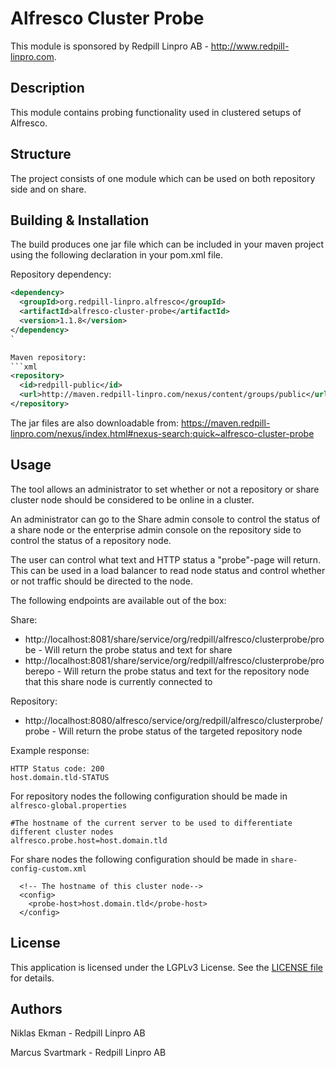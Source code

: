 Alfresco Cluster Probe
=============================================

This module is sponsored by Redpill Linpro AB - http://www.redpill-linpro.com.

Description
-----------
This module contains probing functionality used in clustered setups of Alfresco. 

Structure
------------

The project consists of one module which can be used on both repository side and on share.

Building & Installation
------------
The build produces one jar file which can be included in your maven project using the following declaration in your pom.xml file.

Repository dependency:
```xml
<dependency>
  <groupId>org.redpill-linpro.alfresco</groupId>
  <artifactId>alfresco-cluster-probe</artifactId>
  <version>1.1.8</version>
</dependency>
`

Maven repository:
```xml
<repository>
  <id>redpill-public</id>
  <url>http://maven.redpill-linpro.com/nexus/content/groups/public</url>
</repository>
```

The jar files are also downloadable from: https://maven.redpill-linpro.com/nexus/index.html#nexus-search;quick~alfresco-cluster-probe

Usage
-----

The tool allows an administrator to set whether or not a repository or share cluster node should be considered to be online in a cluster.

An administrator can go to the Share admin console to control the status of a share node or the enterprise admin console on the repository side to control the status of a repository node.

The user can control what text and HTTP status a "probe"-page will return. This can be used in a load balancer to read node status and control whether or not traffic should be directed to the node.

The following endpoints are available out of the box:

Share:
* http://localhost:8081/share/service/org/redpill/alfresco/clusterprobe/probe - Will return the probe status and text for share
* http://localhost:8081/share/service/org/redpill/alfresco/clusterprobe/proberepo - Will return the probe status and text for the repository node that this share node is currently connected to

Repository:
* http://localhost:8080/alfresco/service/org/redpill/alfresco/clusterprobe/probe - Will return the probe status of the targeted repository node

Example response:

```
HTTP Status code: 200
host.domain.tld-STATUS
```

For repository nodes the following configuration should be made in ```alfresco-global.properties```

```
#The hostname of the current server to be used to differentiate different cluster nodes
alfresco.probe.host=host.domain.tld
```

For share nodes the following configuration should be made in ```share-config-custom.xml```

```
  <!-- The hostname of this cluster node-->
  <config>
    <probe-host>host.domain.tld</probe-host>
  </config>
```

License
-------

This application is licensed under the LGPLv3 License. See the [LICENSE file](LICENSE) for details.

Authors
-------

Niklas Ekman - Redpill Linpro AB

Marcus Svartmark - Redpill Linpro AB
